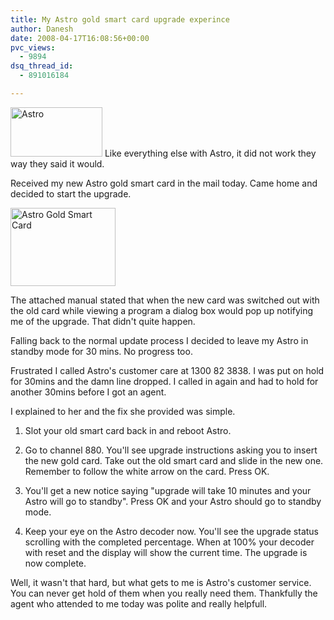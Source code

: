 ```yaml
---
title: My Astro gold smart card upgrade experince
author: Danesh
date: 2008-04-17T16:08:56+00:00
pvc_views:
  - 9894
dsq_thread_id:
  - 891016184

---
```

<img loading="lazy" class="alignnone size-full wp-image-518" title="Astro" src="/wp-content/uploads/2008/04/header_011.gif" alt="Astro" width="147" height="79" />  
Like everything else with Astro, it did not work they way they said it would.

Received my new Astro gold smart card in the mail today. Came home and decided to start the upgrade.

<img loading="lazy" class="alignnone size-full wp-image-519" title="Astro Gold Smart Card" src="/wp-content/uploads/2008/04/imgp4387.jpg" alt="Astro Gold Smart Card" width="168" height="125" /> 

The attached manual stated that when the new card was switched out with the old card while viewing a program a dialog box would pop up notifying me of the upgrade. That didn't quite happen.

Falling back to the normal update process I decided to leave my Astro in standby mode for 30 mins. No progress too.

Frustrated I called Astro's customer care at 1300 82 3838. I was put on hold for 30mins and the damn line dropped. I called in again and had to hold for another 30mins before I got an agent.

I explained to her and the fix she provided was simple.

1. Slot your old smart card back in and reboot Astro.

2. Go to channel 880. You'll see upgrade instructions asking you to insert the new gold card. Take out the old smart card and slide in the new one. Remember to follow the white arrow on the card. Press OK.

3. You'll get a new notice saying "upgrade will take 10 minutes and your Astro will go to standby". Press OK and your Astro should go to standby mode.

4. Keep your eye on the Astro decoder now. You'll see the upgrade status scrolling with the completed percentage. When at 100% your decoder with reset and the display will show the current time. The upgrade is now complete.

Well, it wasn't that hard, but what gets to me is Astro's customer service. You can never get hold of them when you really need them. Thankfully the agent who attended to me today was polite and really helpfull.